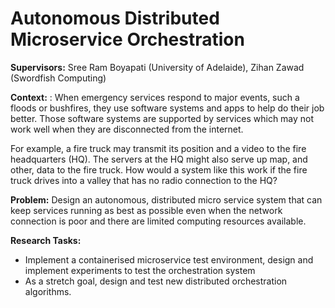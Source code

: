 # Autonomous Distributed Microservice Orchestration

**Supervisors:** Sree Ram Boyapati (University of Adelaide), Zihan Zawad (Swordfish Computing)

**Context:** : When emergency services respond to major events, such a floods or bushfires, they use software systems and apps to help do their job better. Those software systems are supported by services which may not work well when they are disconnected from the internet.

For example, a fire truck may transmit its position and a video to the fire headquarters (HQ). The servers at the HQ might also serve up map, and other, data to the fire truck. How would a system like this work if the fire truck drives into a valley that has no radio connection to the HQ?

**Problem:** Design an autonomous, distributed micro service system that can keep services running as best as possible even when the network connection is poor and there are limited computing resources available.

**Research Tasks:** 
- Implement a containerised microservice test environment, design and implement experiments to test the orchestration system 
- As a stretch goal, design and test new distributed orchestration algorithms.